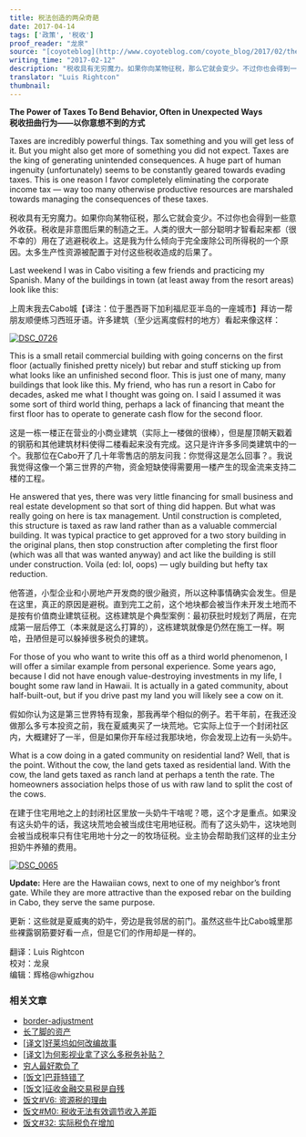 ```yaml
---
title: 税法创造的两朵奇葩
date: 2017-04-14
tags: ['政策', '税收']
proof_reader: "龙泉"
source: "[coyoteblog](http://www.coyoteblog.com/coyote_blog/2017/02/the-power-of-taxes-to-bend-behavior-often-in-unexpected-ways.html)"
writing_time: "2017-02-12"
description: "税收具有无穷魔力。如果你向某物征税，那么它就会变少。不过你也会得到一些意外收获。税收是非意图后果的制造之王。人类的很大一部分聪明才智看起来都（很不幸的）用在了逃避税收上。"
translator: "Luis Rightcon"
thumbnail:
---
```


**The Power of Taxes To Bend Behavior, Often in Unexpected Ways**  
**税收扭曲行为——以你意想不到的方式**

Taxes are incredibly powerful things. Tax something and you will get less of it. But you might also get more of something you did not expect. Taxes are the king of generating unintended consequences. A huge part of human ingenuity (unfortunately) seems to be constantly geared towards evading taxes. This is one reason I favor completely eliminating the corporate income tax — way too many otherwise productive resources are marshaled towards managing the consequences of these taxes.

税收具有无穷魔力。如果你向某物征税，那么它就会变少。不过你也会得到一些意外收获。税收是非意图后果的制造之王。人类的很大一部分聪明才智看起来都（很不幸的）用在了逃避税收上。这是我为什么倾向于完全废除公司所得税的一个原因。太多生产性资源被配置于对付这些税收造成的后果了。

Last weekend I was in Cabo visiting a few friends and practicing my Spanish. Many of the buildings in town (at least away from the resort areas) look like this:

上周末我去Cabo城【译注：位于墨西哥下加利福尼亚半岛的一座城市】拜访一帮朋友顺便练习西班牙语。许多建筑（至少远离度假村的地方）看起来像这样：

[![DSC_0726](https://headsalon.org/wordpress/wp-content/uploads/2017/04/DSC_0726-300x225.jpg)](https://headsalon.org/wordpress/wp-content/uploads/2017/04/DSC_0726.jpg)

This is a small retail commercial building with going concerns on the first floor (actually finished pretty nicely) but rebar and stuff sticking up from what looks like an unfinished second floor. This is just one of many, many buildings that look like this. My friend, who has run a resort in Cabo for decades, asked me what I thought was going on. I said I assumed it was some sort of third world thing, perhaps a lack of financing that meant the first floor has to operate to generate cash flow for the second floor.

这是一栋一楼正在营业的小商业建筑（实际上一楼做的很棒），但是屋顶朝天戳着的钢筋和其他建筑材料使得二楼看起来没有完成。这只是许许多多同类建筑中的一个。我那位在Cabo开了几十年零售店的朋友问我：你觉得这是怎么回事？。我说我觉得这像一个第三世界的产物，资金短缺使得需要用一楼产生的现金流来支持二楼的工程。

He answered that yes, there was very little financing for small business and real estate development so that sort of thing did happen. But what was really going on here is tax management. Until construction is completed, this structure is taxed as raw land rather than as a valuable commercial building. It was typical practice to get approved for a two story building in the original plans, then stop construction after completing the first floor (which was all that was wanted anyway) and act like the building is still under construction. Voila (ed: lol, oops) — ugly building but hefty tax reduction.

他答道，小型企业和小房地产开发商的很少融资，所以这种事情确实会发生。但是在这里，真正的原因是避税。直到完工之前，这个地块都会被当作未开发土地而不是按有价值商业建筑征税。这栋建筑是个典型案例：最初获批时规划了两层，在完成第一层后停工（本来就是这么打算的），这栋建筑就像是仍然在施工一样。啊哈，丑陋但是可以躲掉很多税负的建筑。

For those of you who want to write this off as a third world phenomenon, I will offer a similar example from personal experience. Some years ago, because I did not have enough value-destroying investments in my life, I bought some raw land in Hawaii. It is actually in a gated community, about half-built-out, but if you drive past my land you will likely see a cow on it.

假如你认为这是第三世界特有现象，那我再举个相似的例子。若干年前，在我还没做那么多亏本投资之前，我在夏威夷买了一块荒地。它实际上位于一个封闭社区内，大概建好了一半，但是如果你开车经过我那块地，你会发现上边有一头奶牛。

What is a cow doing in a gated community on residential land? Well, that is the point. Without the cow, the land gets taxed as residential land. With the cow, the land gets taxed as ranch land at perhaps a tenth the rate. The homeowners association helps those of us with raw land to split the cost of the cows.

在建于住宅用地之上的封闭社区里放一头奶牛干啥呢？嗯，这个才是重点。如果没有这头奶牛的话，我这块荒地会被当成住宅用地征税。而有了这头奶牛，这块地则会被当成税率只有住宅用地十分之一的牧场征税。业主协会帮助我们这样的业主分担奶牛养殖的费用。

[![DSC_0065](https://headsalon.org/wordpress/wp-content/uploads/2017/04/DSC_0065-300x199.jpg)](https://headsalon.org/wordpress/wp-content/uploads/2017/04/DSC_0065.jpg)

**Update:** Here are the Hawaiian cows, next to one of my neighbor’s front gate. While they are more attractive than the exposed rebar on the building in Cabo, they serve the same purpose.

更新：这些就是夏威夷的奶牛，旁边是我邻居的前门。虽然这些牛比Cabo城里那些裸露钢筋要好看一点，但是它们的作用却是一样的。


翻译：Luis Rightcon  
校对：龙泉  
编辑：辉格@whigzhou


### 相关文章

* [border-adjustment](https://headsalon.org/archives/7673.html "border-adjustment")
* [长了脚的资产](https://headsalon.org/archives/7611.html "长了脚的资产")
* [[译文]好莱坞如何改编故事](https://headsalon.org/archives/7382.html "[译文]好莱坞如何改编故事")
* [[译文]为何影视业拿了这么多税务补贴？](https://headsalon.org/archives/7371.html "[译文]为何影视业拿了这么多税务补贴？")
* [穷人最好欺负了](https://headsalon.org/archives/7050.html "穷人最好欺负了")
* [[饭文]巴菲特错了](https://headsalon.org/archives/4268.html "[饭文]巴菲特错了")
* [[饭文]征收金融交易税是自残](https://headsalon.org/archives/3608.html "[饭文]征收金融交易税是自残")
* [饭文#V6: 资源税的理由](https://headsalon.org/archives/2100.html "饭文#V6: 资源税的理由")
* [饭文#M0: 税收无法有效调节收入差距](https://headsalon.org/archives/726.html "饭文#M0: 税收无法有效调节收入差距")
* [饭文#32: 实际税负在增加](https://headsalon.org/archives/622.html "饭文#32: 实际税负在增加")
